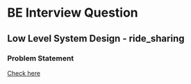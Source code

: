# BE Interview Question
## Low Level System Design - ride_sharing
### Problem Statement
[Check here](https://github.com/getsimplifin/simplifin_interview_questions/wiki/Ride-Sharing)
